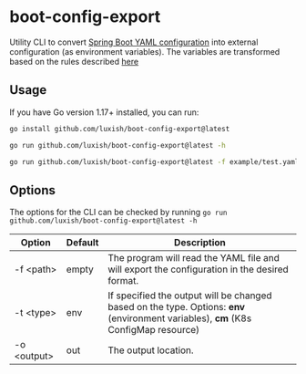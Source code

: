 # boot-config-export

Utility CLI to convert [Spring Boot YAML configuration](https://docs.spring.io/spring-boot/docs/2.5.6/reference/htmlsingle/#features.external-config) into external configuration (as environment variables). The variables are transformed based on the rules described [here](https://docs.spring.io/spring-boot/docs/2.5.6/reference/htmlsingle/#features.external-config.typesafe-configuration-properties.relaxed-binding.environment-variables)


## Usage

If you have Go version 1.17+ installed, you can run:

```bash
go install github.com/luxish/boot-config-export@latest

go run github.com/luxish/boot-config-export@latest -h

go run github.com/luxish/boot-config-export@latest -f example/test.yaml
```

## Options

The options for the CLI can be checked by running  `go run github.com/luxish/boot-config-export@latest -h`

| Option      | Default | Description |
|-------------|---------|-------------|
| -f \<path>  | empty   | The program will read the YAML file and will export the configuration in the desired format. |
| -t \<type>  | env     | If specified the output will be changed based on the type. Options: **env** (environment variables), **cm** (K8s ConfigMap resource) |
| -o \<output>| out     | The output location. |

